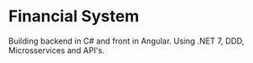 # Financial System

Building backend in C# and front in Angular. Using .NET 7, DDD, Microsservices and API's.
